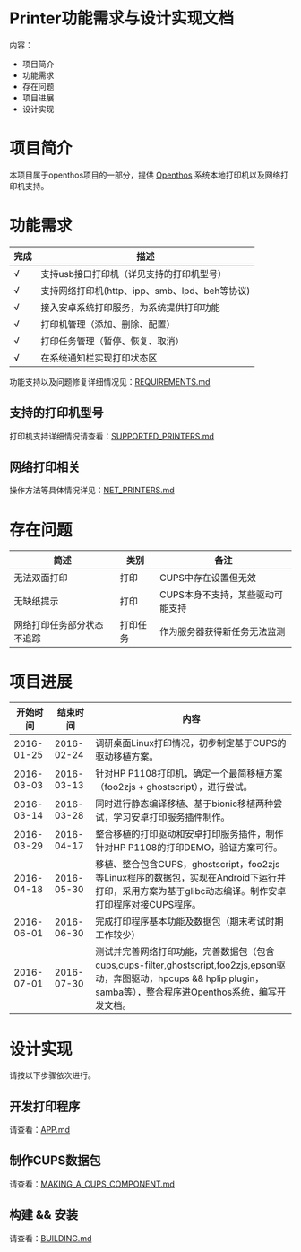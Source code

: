 # Printer功能需求与设计实现文档
内容：

- 项目简介
- 功能需求
- 存在问题
- 项目进展
- 设计实现

# 项目简介

本项目属于openthos项目的一部分，提供 [Openthos](https://github.com/openthos/openthos/wiki) 系统本地打印机以及网络打印机支持。

# 功能需求

|完成|描述|
|---|---|
|√| 支持usb接口打印机（详见支持的打印机型号）
|√| 支持网络打印机(http、ipp、smb、lpd、beh等协议)
|√| 接入安卓系统打印服务，为系统提供打印功能
|√| 打印机管理（添加、删除、配置）
|√| 打印任务管理（暂停、恢复、取消）
|√| 在系统通知栏实现打印状态区

功能支持以及问题修复详细情况见：[REQUIREMENTS.md](https://github.com/openthos/printer-analysis/blob/master/doc/zh/REQUIREMENTS.md)

## 支持的打印机型号

打印机支持详细情况请查看：[SUPPORTED_PRINTERS.md](https://github.com/openthos/printer-analysis/blob/master/doc/SUPPORTED_PRINTERS.md)

## 网络打印相关

操作方法等具体情况详见：[NET_PRINTERS.md](https://github.com/openthos/printer-analysis/blob/master/doc/zh/NET_PRINTERS.md)

# 存在问题

| 简述 | 类别 | 备注
|---|---|---|
|无法双面打印|打印|CUPS中存在设置但无效
|无缺纸提示|打印|CUPS本身不支持，某些驱动可能支持|
|网络打印任务部分状态不追踪|打印任务|作为服务器获得新任务无法监测

# 项目进展

|开始时间|结束时间|内容
|---|---|---|
|2016-01-25|2016-02-24|调研桌面Linux打印情况，初步制定基于CUPS的驱动移植方案。
|2016-03-03|2016-03-13|针对HP P1108打印机，确定一个最简移植方案（foo2zjs + ghostscript），进行尝试。
|2016-03-14|2016-03-28|同时进行静态编译移植、基于bionic移植两种尝试，学习安卓打印服务插件制作。
|2016-03-29|2016-04-17|整合移植的打印驱动和安卓打印服务插件，制作针对HP P1108的打印DEMO，验证方案可行。
|2016-04-18|2016-05-30|移植、整合包含CUPS，ghostscript，foo2zjs等Linux程序的数据包，实现在Android下运行并打印，采用方案为基于glibc动态编译。制作安卓打印程序对接CUPS程序。
|2016-06-01|2016-06-30|完成打印程序基本功能及数据包（期末考试时期工作较少）
|2016-07-01|2016-07-30|测试并完善网络打印功能，完善数据包（包含cups,cups-filter,ghostscript,foo2zjs,epson驱动，奔图驱动，hpcups && hplip plugin，samba等），整合程序进Openthos系统，编写开发文档。

# 设计实现

请按以下步骤依次进行。

## 开发打印程序

请查看：[APP.md](https://github.com/openthos/printer-analysis/blob/master/doc/zh/APP.md)

## 制作CUPS数据包

请查看：[MAKING_A_CUPS_COMPONENT.md](https://github.com/openthos/printer-analysis/blob/master/doc/zh/MAKING_A_CUPS_COMPONENT.md)

## 构建 && 安装

请查看：[BUILDING.md](https://github.com/openthos/printer-analysis/blob/master/doc/zh/BUILDING.md)
